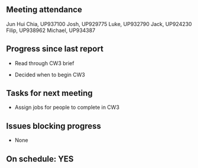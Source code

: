 
## Meeting attendance

Jun Hui Chia, UP937100
Josh, UP929775
Luke, UP932790
Jack, UP924230
Filip, UP938962
Michael, UP934387

## Progress since last report

* Read through CW3 brief

* Decided when to begin CW3

## Tasks for next meeting

* Assign jobs for people to complete in CW3

## Issues blocking progress

* None

## On schedule: YES
